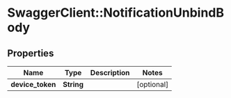 # SwaggerClient::NotificationUnbindBody

## Properties
Name | Type | Description | Notes
------------ | ------------- | ------------- | -------------
**device_token** | **String** |  | [optional] 

